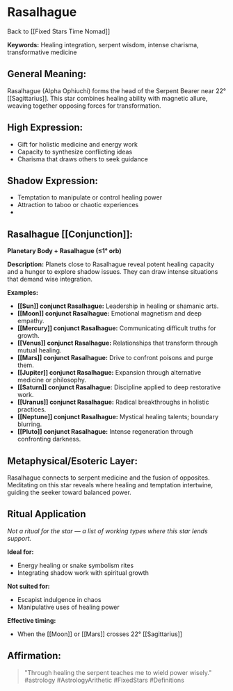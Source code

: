 # Rasalhague

Back to [[Fixed Stars Time Nomad]]

**Keywords:** Healing integration, serpent wisdom, intense charisma, transformative medicine

## General Meaning:
Rasalhague (Alpha Ophiuchi) forms the head of the Serpent Bearer near 22° [[Sagittarius]]. This star combines healing ability with magnetic allure, weaving together opposing forces for transformation.
## High Expression:
- Gift for holistic medicine and energy work
- Capacity to synthesize conflicting ideas
- Charisma that draws others to seek guidance
## Shadow Expression:
- Temptation to manipulate or control healing power
- Attraction to taboo or chaotic experiences
- 
## Rasalhague [[Conjunction]]:

**Planetary Body + Rasalhague (≤1° orb)**

**Description:**
Planets close to Rasalhague reveal potent healing capacity and a hunger to explore shadow issues. They can draw intense situations that demand wise integration.

**Examples:**
- **[[Sun]] conjunct Rasalhague:** Leadership in healing or shamanic arts.
- **[[Moon]] conjunct Rasalhague:** Emotional magnetism and deep empathy.
- **[[Mercury]] conjunct Rasalhague:** Communicating difficult truths for growth.
- **[[Venus]] conjunct Rasalhague:** Relationships that transform through mutual healing.
- **[[Mars]] conjunct Rasalhague:** Drive to confront poisons and purge them.
- **[[Jupiter]] conjunct Rasalhague:** Expansion through alternative medicine or philosophy.
- **[[Saturn]] conjunct Rasalhague:** Discipline applied to deep restorative work.
- **[[Uranus]] conjunct Rasalhague:** Radical breakthroughs in holistic practices.
- **[[Neptune]] conjunct Rasalhague:** Mystical healing talents; boundary blurring.
- **[[Pluto]] conjunct Rasalhague:** Intense regeneration through confronting darkness.
## Metaphysical/Esoteric Layer:
Rasalhague connects to serpent medicine and the fusion of opposites. Meditating on this star reveals where healing and temptation intertwine, guiding the seeker toward balanced power.
## Ritual Application
*Not a ritual for the star — a list of working types where this star lends support.*

**Ideal for:**
- Energy healing or snake symbolism rites
- Integrating shadow work with spiritual growth

**Not suited for:**
- Escapist indulgence in chaos
- Manipulative uses of healing power

**Effective timing:**
- When the [[Moon]] or [[Mars]] crosses 22° [[Sagittarius]]

## Affirmation:
> "Through healing the serpent teaches me to wield power wisely."
#astrology #AstrologyArithetic #FixedStars #Definitions
